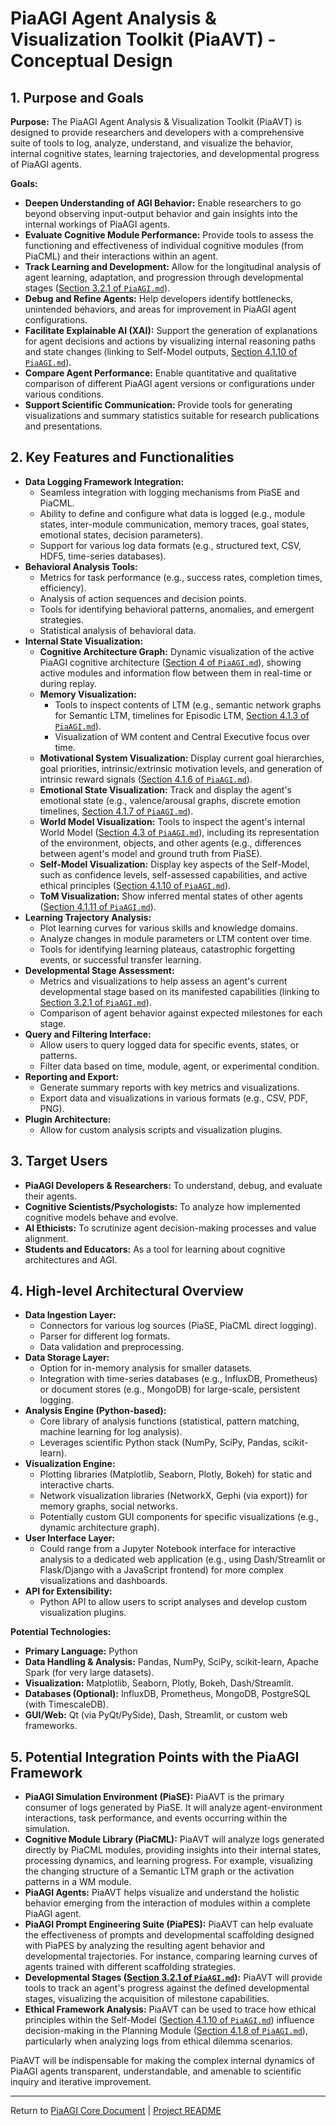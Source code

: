 <!-- PiaAGI AGI Research Framework Document -->
# PiaAGI Agent Analysis & Visualization Toolkit (PiaAVT) - Conceptual Design

## 1. Purpose and Goals

**Purpose:**
The PiaAGI Agent Analysis & Visualization Toolkit (PiaAVT) is designed to provide researchers and developers with a comprehensive suite of tools to log, analyze, understand, and visualize the behavior, internal cognitive states, learning trajectories, and developmental progress of PiaAGI agents.

**Goals:**
*   **Deepen Understanding of AGI Behavior:** Enable researchers to go beyond observing input-output behavior and gain insights into the internal workings of PiaAGI agents.
*   **Evaluate Cognitive Module Performance:** Provide tools to assess the functioning and effectiveness of individual cognitive modules (from PiaCML) and their interactions within an agent.
*   **Track Learning and Development:** Allow for the longitudinal analysis of agent learning, adaptation, and progression through developmental stages ([Section 3.2.1 of `PiaAGI.md`](../PiaAGI.md#321-stages-of-cognitive-development-and-architectural-maturation)).
*   **Debug and Refine Agents:** Help developers identify bottlenecks, unintended behaviors, and areas for improvement in PiaAGI agent configurations.
*   **Facilitate Explainable AI (XAI):** Support the generation of explanations for agent decisions and actions by visualizing internal reasoning paths and state changes (linking to Self-Model outputs, [Section 4.1.10 of `PiaAGI.md`](../PiaAGI.md#41-core-modules-and-their-interactions)).
*   **Compare Agent Performance:** Enable quantitative and qualitative comparison of different PiaAGI agent versions or configurations under various conditions.
*   **Support Scientific Communication:** Provide tools for generating visualizations and summary statistics suitable for research publications and presentations.

## 2. Key Features and Functionalities

*   **Data Logging Framework Integration:**
    *   Seamless integration with logging mechanisms from PiaSE and PiaCML.
    *   Ability to define and configure what data is logged (e.g., module states, inter-module communication, memory traces, goal states, emotional states, decision parameters).
    *   Support for various log data formats (e.g., structured text, CSV, HDF5, time-series databases).
*   **Behavioral Analysis Tools:**
    *   Metrics for task performance (e.g., success rates, completion times, efficiency).
    *   Analysis of action sequences and decision points.
    *   Tools for identifying behavioral patterns, anomalies, and emergent strategies.
    *   Statistical analysis of behavioral data.
*   **Internal State Visualization:**
    *   **Cognitive Architecture Graph:** Dynamic visualization of the active PiaAGI cognitive architecture ([Section 4 of `PiaAGI.md`](../PiaAGI.md#4-the-piaagi-cognitive-architecture)), showing active modules and information flow between them in real-time or during replay.
    *   **Memory Visualization:**
        *   Tools to inspect contents of LTM (e.g., semantic network graphs for Semantic LTM, timelines for Episodic LTM, [Section 4.1.3 of `PiaAGI.md`](../PiaAGI.md#41-core-modules-and-their-interactions)).
        *   Visualization of WM content and Central Executive focus over time.
    *   **Motivational System Visualization:** Display current goal hierarchies, goal priorities, intrinsic/extrinsic motivation levels, and generation of intrinsic reward signals ([Section 4.1.6 of `PiaAGI.md`](../PiaAGI.md#41-core-modules-and-their-interactions)).
    *   **Emotional State Visualization:** Track and display the agent's emotional state (e.g., valence/arousal graphs, discrete emotion timelines, [Section 4.1.7 of `PiaAGI.md`](../PiaAGI.md#41-core-modules-and-their-interactions)).
    *   **World Model Visualization:** Tools to inspect the agent's internal World Model ([Section 4.3 of `PiaAGI.md`](../PiaAGI.md#43-perception-and-world-modeling-conceptual)), including its representation of the environment, objects, and other agents (e.g., differences between agent's model and ground truth from PiaSE).
    *   **Self-Model Visualization:** Display key aspects of the Self-Model, such as confidence levels, self-assessed capabilities, and active ethical principles ([Section 4.1.10 of `PiaAGI.md`](../PiaAGI.md#41-core-modules-and-their-interactions)).
    *   **ToM Visualization:** Show inferred mental states of other agents ([Section 4.1.11 of `PiaAGI.md`](../PiaAGI.md#41-core-modules-and-their-interactions)).
*   **Learning Trajectory Analysis:**
    *   Plot learning curves for various skills and knowledge domains.
    *   Analyze changes in module parameters or LTM content over time.
    *   Tools for identifying learning plateaus, catastrophic forgetting events, or successful transfer learning.
*   **Developmental Stage Assessment:**
    *   Metrics and visualizations to help assess an agent's current developmental stage based on its manifested capabilities (linking to [Section 3.2.1 of `PiaAGI.md`](../PiaAGI.md#321-stages-of-cognitive-development-and-architectural-maturation)).
    *   Comparison of agent behavior against expected milestones for each stage.
*   **Query and Filtering Interface:**
    *   Allow users to query logged data for specific events, states, or patterns.
    *   Filter data based on time, module, agent, or experimental condition.
*   **Reporting and Export:**
    *   Generate summary reports with key metrics and visualizations.
    *   Export data and visualizations in various formats (e.g., CSV, PDF, PNG).
*   **Plugin Architecture:**
    *   Allow for custom analysis scripts and visualization plugins.

## 3. Target Users

*   **PiaAGI Developers & Researchers:** To understand, debug, and evaluate their agents.
*   **Cognitive Scientists/Psychologists:** To analyze how implemented cognitive models behave and evolve.
*   **AI Ethicists:** To scrutinize agent decision-making processes and value alignment.
*   **Students and Educators:** As a tool for learning about cognitive architectures and AGI.

## 4. High-level Architectural Overview

*   **Data Ingestion Layer:**
    *   Connectors for various log sources (PiaSE, PiaCML direct logging).
    *   Parser for different log formats.
    *   Data validation and preprocessing.
*   **Data Storage Layer:**
    *   Option for in-memory analysis for smaller datasets.
    *   Integration with time-series databases (e.g., InfluxDB, Prometheus) or document stores (e.g., MongoDB) for large-scale, persistent logging.
*   **Analysis Engine (Python-based):**
    *   Core library of analysis functions (statistical, pattern matching, machine learning for log analysis).
    *   Leverages scientific Python stack (NumPy, SciPy, Pandas, scikit-learn).
*   **Visualization Engine:**
    *   Plotting libraries (Matplotlib, Seaborn, Plotly, Bokeh) for static and interactive charts.
    *   Network visualization libraries (NetworkX, Gephi (via export)) for memory graphs, social networks.
    *   Potentially custom GUI components for specific visualizations (e.g., dynamic architecture graph).
*   **User Interface Layer:**
    *   Could range from a Jupyter Notebook interface for interactive analysis to a dedicated web application (e.g., using Dash/Streamlit or Flask/Django with a JavaScript frontend) for more complex visualizations and dashboards.
*   **API for Extensibility:**
    *   Python API to allow users to script analyses and develop custom visualization plugins.

**Potential Technologies:**
*   **Primary Language:** Python
*   **Data Handling & Analysis:** Pandas, NumPy, SciPy, scikit-learn, Apache Spark (for very large datasets).
*   **Visualization:** Matplotlib, Seaborn, Plotly, Bokeh, Dash/Streamlit.
*   **Databases (Optional):** InfluxDB, Prometheus, MongoDB, PostgreSQL (with TimescaleDB).
*   **GUI/Web:** Qt (via PyQt/PySide), Dash, Streamlit, or custom web frameworks.

## 5. Potential Integration Points with the PiaAGI Framework

*   **PiaAGI Simulation Environment (PiaSE):** PiaAVT is the primary consumer of logs generated by PiaSE. It will analyze agent-environment interactions, task performance, and events occurring within the simulation.
*   **Cognitive Module Library (PiaCML):** PiaAVT will analyze logs generated directly by PiaCML modules, providing insights into their internal states, processing dynamics, and learning progress. For example, visualizing the changing structure of a Semantic LTM graph or the activation patterns in a WM module.
*   **PiaAGI Agents:** PiaAVT helps visualize and understand the holistic behavior emerging from the interaction of modules within a complete PiaAGI agent.
*   **PiaAGI Prompt Engineering Suite (PiaPES):** PiaAVT can help evaluate the effectiveness of prompts and developmental scaffolding designed with PiaPES by analyzing the resulting agent behavior and developmental trajectories. For instance, comparing learning curves of agents trained with different scaffolding strategies.
*   **Developmental Stages ([Section 3.2.1 of `PiaAGI.md`](../PiaAGI.md#321-stages-of-cognitive-development-and-architectural-maturation)):** PiaAVT will provide tools to track an agent's progress against the defined developmental stages, visualizing the acquisition of milestone capabilities.
*   **Ethical Framework Analysis:** PiaAVT can be used to trace how ethical principles within the Self-Model ([Section 4.1.10 of `PiaAGI.md`](../PiaAGI.md#41-core-modules-and-their-interactions)) influence decision-making in the Planning Module ([Section 4.1.8 of `PiaAGI.md`](../PiaAGI.md#41-core-modules-and-their-interactions)), particularly when analyzing logs from ethical dilemma scenarios.

PiaAVT will be indispensable for making the complex internal dynamics of PiaAGI agents transparent, understandable, and amenable to scientific inquiry and iterative improvement.

---
Return to [PiaAGI Core Document](../PiaAGI.md) | [Project README](../README.md)
